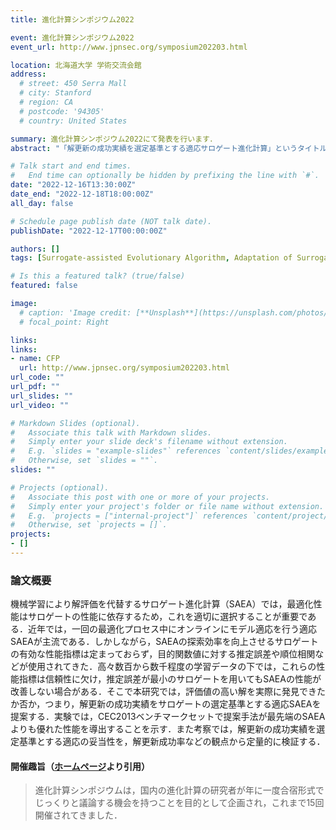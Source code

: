 ```yaml
---
title: 進化計算シンポジウム2022

event: 進化計算シンポジウム2022
event_url: http://www.jpnsec.org/symposium202203.html

location: 北海道大学 学術交流会館
address:
  # street: 450 Serra Mall
  # city: Stanford
  # region: CA
  # postcode: '94305'
  # country: United States

summary: 進化計算シンポジウム2022にて発表を行います．
abstract: "「解更新の成功実績を選定基準とする適応サロゲート進化計算」というタイトルで，進化計算シンポジウム2022にて発表を行います．前日イベントの[オープンスペースディスカッション](https://sites.google.com/view/osd2022-jpsec)では，学生幹事も務めます．"

# Talk start and end times.
#   End time can optionally be hidden by prefixing the line with `#`.
date: "2022-12-16T13:30:00Z"
date_end: "2022-12-18T18:00:00Z"
all_day: false

# Schedule page publish date (NOT talk date).
publishDate: "2022-12-17T00:00:00Z"

authors: []
tags: [Surrogate-assisted Evolutionary Algorithm, Adaptation of Surrogate, Radial Basis Function Network, Gaussian Process, Differential Evolution]

# Is this a featured talk? (true/false)
featured: false

image:
  # caption: 'Image credit: [**Unsplash**](https://unsplash.com/photos/bzdhc5b3Bxs)'
  # focal_point: Right

links:
links:
- name: CFP
  url: http://www.jpnsec.org/symposium202203.html
url_code: ""
url_pdf: ""
url_slides: ""
url_video: ""

# Markdown Slides (optional).
#   Associate this talk with Markdown slides.
#   Simply enter your slide deck's filename without extension.
#   E.g. `slides = "example-slides"` references `content/slides/example-slides.md`.
#   Otherwise, set `slides = ""`.
slides: ""

# Projects (optional).
#   Associate this post with one or more of your projects.
#   Simply enter your project's folder or file name without extension.
#   E.g. `projects = ["internal-project"]` references `content/project/deep-learning/index.md`.
#   Otherwise, set `projects = []`.
projects:
- []
---
```


### 論文概要

機械学習により解評価を代替するサロゲート進化計算（SAEA）では，最適化性能はサロゲートの性能に依存するため，これを適切に選択することが重要である．近年では，一回の最適化プロセス中にオンラインにモデル適応を行う適応SAEAが主流である．しかしながら，SAEAの探索効率を向上させるサロゲートの有効な性能指標は定まっておらず，目的関数値に対する推定誤差や順位相関などが使用されてきた．高々数百から数千程度の学習データの下では，これらの性能指標は信頼性に欠け，推定誤差が最小のサロゲートを用いてもSAEAの性能が改善しない場合がある．そこで本研究では，評価値の高い解を実際に発見できたか否か，つまり，解更新の成功実績をサロゲートの選定基準とする適応SAEAを提案する．実験では，CEC2013ベンチマークセットで提案手法が最先端のSAEAよりも優れた性能を導出することを示す．また考察では，解更新の成功実績を選定基準とする適応の妥当性を，解更新成功率などの観点から定量的に検証する．


#### 開催趣旨（[ホームページ](http://www.jpnsec.org/symposium202203.html)より引用）

> 進化計算シンポジウムは，国内の進化計算の研究者が年に一度合宿形式でじっくりと議論する機会を持つことを目的として企画され，これまで15回開催されてきました．